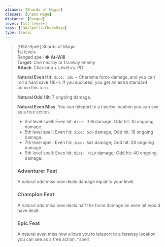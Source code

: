 ```yaml
---
aliases: [Shards of Magic]
classes: [Chaos Mage]
distance: [Ranged]
level: [1st level+]
tags: [13A/Spells/ChaosMage]
type: Iconic
---
```


> [!13A-Spell] Shards of Magic  
> 1st level+  
> Ranged spell ◆ **At-Will**  
> **Target**: One nearby or faraway enemy  
> **Attack**: Charisma + Level vs. PD  
>
> **Natural Even Hit**: `dice: 1d6` + Charisma force damage, and you can roll a hard save (16+). If you succeed, you get an extra standard action this turn.
>
> **Natural Odd Hit**: 7 ongoing damage.
>
> **Natural Even Miss**: You can teleport to a nearby location you can see as a free action.
>
> - 3rd level spell: Even hit: `dice: 3d6` damage; Odd hit: 10 ongoing damage.
> - 5th level spell: Even hit: `dice: 5d6` damage; Odd hit: 18 ongoing damage.
> - 7th level spell: Even hit: `dice: 5d8` damage; Odd hit: 28 ongoing damage.
> - 9th level spell: Even hit: `dice: 7d10` damage; Odd hit: 40 ongoing damage.
>
> ### Adventurer Feat
> A natural odd miss now deals damage equal to your level.
>
> ### Champion Feat
> A natural odd miss now deals half the force damage an even hit would have dealt.
>
> ### Epic Feat
> A natural even miss now allows you to teleport to a faraway location you can see as a free action.
^spell
